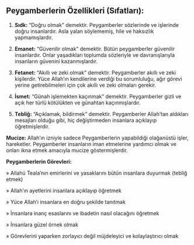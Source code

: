 [//]: # (# **Peygamberlerin Özellikleri ve Görevleri**)



## **Peygamberlerin Özellikleri (Sıfatları):**

1. **Sıdk:** “Doğru olmak” demektir. Peygamberler sözlerinde ve işlerinde doğru insanlardır. Asla yalan söylememiş, hile ve haksızlık yapmamışlardır.

2. **Emanet:** “Güvenilir olmak” demektir. Bütün peygamberler güvenilir insanlardır. Onlar yaşadıkları toplumda sözleriyle ve davranışlarıyla insanların güvenini kazanmışlardır.

3. **Fetanet:** “Akıllı ve zeki olmak” demektir. Peygamberler akıllı ve zeki kişilerdir. Yüce Allah’ın kendilerine verdiği bu sorumluluğu, ağır görevi yerine getirebilmeleri için çok akıllı ve zeki olmaları gerekir.

4. **İsmet:** “Günah işlemekten kaçınmak” demektir. Peygamberler gizli ve açık her türlü kötülükten ve günahtan kaçınmışlardır.

5. **Tebliğ:** “Açıklamak, bildirmek” demektir. Peygamberler Allah’tan aldıkları mesajları olduğu gibi, hiç değiştirmeden insanlara açıklayıp öğretmişlerdir.

**Mucize:** Allah’ın izniyle sadece Peygamberlerin yapabildiği olağanüstü işler, hareketler. Peygamberler insanların iman etmelerine yardımcı olmak ve onları ikna etmek amacıyla mucize göstermişlerdir.

**Peygamberlerin Görevleri:**

» Allahü Teala’nın emirlerini ve yasaklarını bütün insanlara duyurmak (tebliğ etmek)

» Allah’ın ayetlerini insanlara açıklayıp öğretmek

» Yüce Allah’ı insanlara en doğru şekilde tanıtmak

» İnsanlara inanç esaslarını ve ibadetin nasıl olacağını öğretmek

» İnsanlara güzel örnek olmak

» Görevlerini yaparken zorlayıcı değil müjdeleyici ve kolaylaştırıcı olmak
